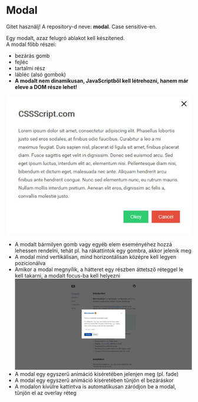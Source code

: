 # Modal
Gitet használj! A repository-d neve: **modal**. Case sensitive-en.

Egy modalt, azaz felugró ablakot kell készítened.  
A modal főbb részei: 
- bezárás gomb
- fejléc
- tartalmi rész
- lábléc (alsó gombok)
- **A modalt nem dinamikusan, JavaScriptből kell létrehozni, hanem már eleve a DOM része lehet!**

![Modal](./modal.jpg)

- A modalt bármilyen gomb vagy egyéb elem eseményéhez hozzá lehessen rendelni, tehát pl. ha rákattintok egy gombra, akkor jelenik meg
- A modal mind vertikálisan, mind horizontálisan középre kell legyen pozicionálva
- Amikor a modal megnyílik, a hátteret egy részben áttetsző réteggel le kell takarni, a modalt focus-ba kell helyezni
![Modal open](./modal-open.jpg)
- A modal egy egyszerű animáció kíséretében jelenjen meg (pl. fade)
- A modal egy egyszerű animáció kíséretében tűnjön el bezáráskor
- A modalon kívülre kattintva is automatikusan záródjon be a modal, tűnjön el az overlay réteg